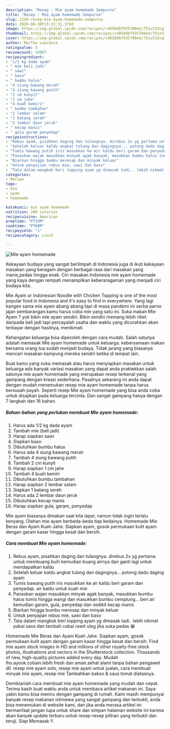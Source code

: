 ```yaml
---
description: "Resep : Mie ayam homemade Sempurna"
title: "Resep : Mie ayam homemade Sempurna"
slug: 2250-resep-mie-ayam-homemade-sempurna
date: 2020-08-30T15:22:31.370Z
image: https://img-global.cpcdn.com/recipes/c4058d6f935700eb/751x532cq70/mie-ayam-homemade-foto-resep-utama.jpg
thumbnail: https://img-global.cpcdn.com/recipes/c4058d6f935700eb/751x532cq70/mie-ayam-homemade-foto-resep-utama.jpg
cover: https://img-global.cpcdn.com/recipes/c4058d6f935700eb/751x532cq70/mie-ayam-homemade-foto-resep-utama.jpg
author: Martha Lawrence
ratingvalue: 5
reviewcount: 10867
recipeingredient:
- "1/2 kg dada ayam"
- " mie beli jadi"
- " sawi"
- " baso"
- " bumbu halus"
- "4 siung bawang merah"
- "4 siung bawang putih"
- "2 cm kunyit"
- "1 cm jahe"
- "4 buah kemiri"
- " bumbu tambahan"
- "2 lembar salam"
- "1 batang sereh"
- "2 lembar daun jeruk"
- " kecap manis"
- " gula garam penyedap"
recipeinstructions:
- "Rebus ayam, pisahkan daging dan tulangnya. direbus 2x yg pertama untuk membuang buih kemudian buang airnya dan ganti lagi untuk mendapatkan kaldu"
- "Setelah keluar kaldu angkat tulang dan dagingnya... potong dadu daging ayam"
- "Tumis bawang putih iris masukkan ke air kaldu beri garam dan penyedap. air kaldu untuk kuah mie"
- "Panaskan wajan masukkan minyak agak banyak, masukkan bumbu halus tumis hingga wangi dan masukkan bumbu cemplung... beri air kemudian garam, gula, penyedap dan sedikit kecap manis"
- "Biarkan hingga bumbu meresap dan minyak keluar"
- "Untuk penyajian rebus mie, sawi dan baso"
- "Tata dalam mangkok beri topping ayam yg dimasak tadi.. lebih nikmat pakai saos dan tambah cabai rawit uleg jika suka pedas 😁"
categories:
- Recipe
tags:
- mie
- ayam
- homemade

katakunci: mie ayam homemade 
nutrition: 260 calories
recipecuisine: American
preptime: "PT33M"
cooktime: "PT60M"
recipeyield: "1"
recipecategory: Lunch

---
```



![Mie ayam homemade](https://img-global.cpcdn.com/recipes/c4058d6f935700eb/751x532cq70/mie-ayam-homemade-foto-resep-utama.jpg)

Kekayaan budaya yang sangat berlimpah di Indonesia juga di ikuti kekayaan masakan yang beragam dengan berbagai rasa dari masakan yang manis,pedas hingga enak. Ciri masakan Indonesia mie ayam homemade yang kaya dengan rempah menampilkan keberaragaman yang menjadi ciri budaya kita.


Mie Ayam or Indonesian Noodle with Chicken Topping is one of the most popular food in Indonesia and it&#39;s easy to find in everywhere. Yang lagi kangen sama mie ayam abang abang tapi di masa pandemi ini serba parno jajan sembarangan.kamu harus coba mie yang satu ini. Suka makan Mie Ayam ? yuk bikin mie ayam sendiri. Bikin sendiri memang lebih ribet daripada beli jadi tapi percayalah usaha dan waktu yang dicurahkan akan terbayar dengan hasilnya, menikmati.

Kehangatan keluarga bisa diperoleh dengan cara mudah. Salah satunya adalah memasak Mie ayam homemade untuk keluarga. kebersamaan makan bersama orang tua sudah menjadi budaya, Tidak jarang yang biasanya mencari masakan kampung mereka sendiri ketika di tempat lain.

Buat kamu yang suka memasak atau harus menyiapkan masakan untuk keluarga ada banyak variasi masakan yang dapat anda praktekkan salah satunya mie ayam homemade yang merupakan resep terkenal yang gampang dengan kreasi sederhana. Pasalnya sekarang ini anda dapat dengan mudah menemukan resep mie ayam homemade tanpa harus bersusah payah.
Seperti resep Mie ayam homemade yang bisa anda coba untuk disajikan pada keluarga tercinta. Dan sangat gampang hanya dengan 7 langkah dan 16 bahan.


<!--inarticleads1-->

##### Bahan-bahan yang perlukan membuat Mie ayam homemade:

1. Harus ada 1/2 kg dada ayam
1. Tambah  mie (beli jadi)
1. Harap siapkan  sawi
1. Siapkan  baso
1. Dibutuhkan  bumbu halus
1. Harus ada 4 siung bawang merah
1. Tambah 4 siung bawang putih
1. Tambah 2 cm kunyit
1. Harap siapkan 1 cm jahe
1. Tambah 4 buah kemiri
1. Dibutuhkan  bumbu tambahan
1. Harap siapkan 2 lembar salam
1. Siapkan 1 batang sereh
1. Harus ada 2 lembar daun jeruk
1. Dibutuhkan  kecap manis
1. Harap siapkan  gula, garam, penyedap


Mie ayam biasanya dimakan saat kita lapar, namun tidak ingin terlalu kenyang. Olahan mie ayam berbeda-beda tiap kedainya. Homemade Mie Beras dan Ayam Kuah Jahe. Siapkan ayam, gosok permukaan kulit ayam dengan garam kasar hingga kesat dan bersih. 

<!--inarticleads2-->

##### Cara membuat  Mie ayam homemade:

1. Rebus ayam, pisahkan daging dan tulangnya. direbus 2x yg pertama untuk membuang buih kemudian buang airnya dan ganti lagi untuk mendapatkan kaldu
1. Setelah keluar kaldu angkat tulang dan dagingnya... potong dadu daging ayam
1. Tumis bawang putih iris masukkan ke air kaldu beri garam dan penyedap. air kaldu untuk kuah mie
1. Panaskan wajan masukkan minyak agak banyak, masukkan bumbu halus tumis hingga wangi dan masukkan bumbu cemplung... beri air kemudian garam, gula, penyedap dan sedikit kecap manis
1. Biarkan hingga bumbu meresap dan minyak keluar
1. Untuk penyajian rebus mie, sawi dan baso
1. Tata dalam mangkok beri topping ayam yg dimasak tadi.. lebih nikmat pakai saos dan tambah cabai rawit uleg jika suka pedas 😁


Homemade Mie Beras dan Ayam Kuah Jahe. Siapkan ayam, gosok permukaan kulit ayam dengan garam kasar hingga kesat dan bersih. Find mie ayam stock images in HD and millions of other royalty-free stock photos, illustrations and vectors in the Shutterstock collection. Thousands of new, high-quality pictures added every day. Mudah lho.ayook.cobain.lebih fresh dan aman.sehat alami tanpa bahan pengawet dll. resep mie ayam solo, resep mie ayam untuk jualan, cara membuat minyak mie ayam, resep mie Tambahkan bakso &amp; saus tomat diatasnya. 

Demikianlah cara membuat mie ayam homemade yang mudah dan cepat. Terima kasih buat waktu anda untuk membaca artikel makanan ini. Saya yakin kamu bisa meniru dengan gampang di rumah. Kami masih mempunyai banyak resep makanan istimewa yang sangat gampang dan terbukti, anda bisa menemukan di website kami, dan jika anda merasa artikel ini bermanfaat jangan lupa untuk share dan simpan halaman website ini karena akan banyak update terbaru untuk resep-resep pilihan yang terbukti dan teruji. Siap Memasak !!. 
